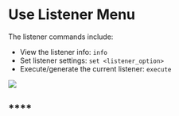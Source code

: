 # Use Listener Menu

The listener commands include:

* View the listener info: `info`
* Set listener settings: `set <listener_option>`
* Execute/generate the current listener: `execute`

![](https://user-images.githubusercontent.com/20302208/100279698-e951b280-2f1b-11eb-947a-b5f162f04b17.jpg)

## ****
